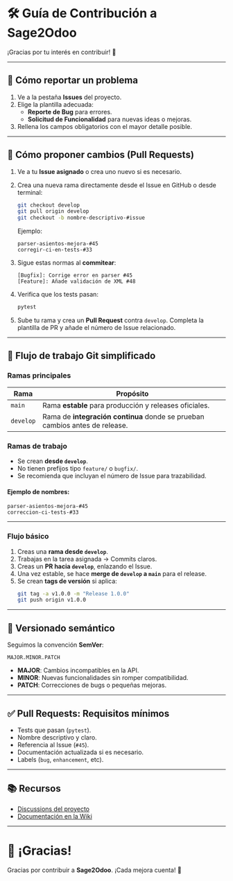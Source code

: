 # 🛠️ Guía de Contribución a Sage2Odoo

¡Gracias por tu interés en contribuir! 🙌

---

## 📝 Cómo reportar un problema
1. Ve a la pestaña **Issues** del proyecto.
2. Elige la plantilla adecuada:
   - **Reporte de Bug** para errores.
   - **Solicitud de Funcionalidad** para nuevas ideas o mejoras.
3. Rellena los campos obligatorios con el mayor detalle posible.

---

## 🚀 Cómo proponer cambios (Pull Requests)
1. Ve a tu **Issue asignado** o crea uno nuevo si es necesario.
2. Crea una nueva rama directamente desde el Issue en GitHub o desde terminal:
   ```bash
   git checkout develop
   git pull origin develop
   git checkout -b nombre-descriptivo-#issue
   ```
   Ejemplo:
   ```
   parser-asientos-mejora-#45
   corregir-ci-en-tests-#33
   ```

3. Sigue estas normas al **commitear**:
   ```
   [Bugfix]: Corrige error en parser #45
   [Feature]: Añade validación de XML #48
   ```

4. Verifica que los tests pasan:
   ```bash
   pytest
   ```

5. Sube tu rama y crea un **Pull Request** contra `develop`.
   Completa la plantilla de PR y añade el número de Issue relacionado.

---

## 🌱 Flujo de trabajo Git simplificado

### Ramas principales
| Rama       | Propósito                                                |
|------------|----------------------------------------------------------|
| `main`     | Rama **estable** para producción y releases oficiales.   |
| `develop`  | Rama de **integración continua** donde se prueban cambios antes de release. |

### Ramas de trabajo
- Se crean **desde `develop`**.
- No tienen prefijos tipo `feature/` o `bugfix/`.
- Se recomienda que incluyan el número de Issue para trazabilidad.

#### Ejemplo de nombres:
```
parser-asientos-mejora-#45
correccion-ci-tests-#33
```

---

### Flujo básico
1. Creas una **rama desde `develop`**.
2. Trabajas en la tarea asignada → Commits claros.
3. Creas un **PR hacia `develop`**, enlazando el Issue.
4. Una vez estable, se hace **merge de `develop` a `main`** para el release.
5. Se crean **tags de versión** si aplica:
   ```bash
   git tag -a v1.0.0 -m "Release 1.0.0"
   git push origin v1.0.0
   ```

---

## 🔖 Versionado semántico
Seguimos la convención **SemVer**:
```
MAJOR.MINOR.PATCH
```
- **MAJOR**: Cambios incompatibles en la API.
- **MINOR**: Nuevas funcionalidades sin romper compatibilidad.
- **PATCH**: Correcciones de bugs o pequeñas mejoras.

---

## ✅ Pull Requests: Requisitos mínimos
- Tests que pasan (`pytest`).
- Nombre descriptivo y claro.
- Referencia al Issue (`#45`).
- Documentación actualizada si es necesario.
- Labels (`bug`, `enhancement`, etc).

---

## 📚 Recursos
- [Discussions del proyecto](https://github.com/marcosastorgano/sage2odoo/discussions)
- [Documentación en la Wiki](https://github.com/marcosastorgano/sage2odoo/wiki)

---

# 🙌 ¡Gracias!
Gracias por contribuir a **Sage2Odoo**.
¡Cada mejora cuenta! 🚀
